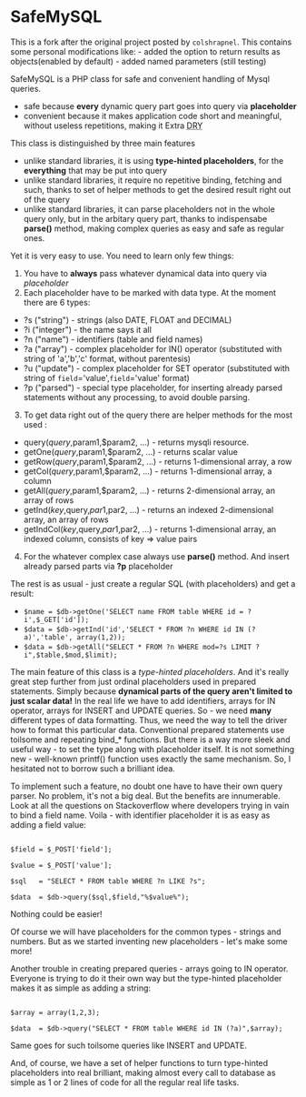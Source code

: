 SafeMySQL
=========

This is a fork after the original project posted by `colshrapnel`. 
This contains some personal modifications like:
 	- added the option to return results as objects(enabled by default)
    - added named parameters (still testing)




SafeMySQL is a PHP class for safe and convenient handling of Mysql queries.
- safe because <b>every</b> dynamic query part goes into query via <b>placeholder</b>
- convenient because it makes application code short and meaningful, without useless repetitions, making it Extra <abbr title="Don't Repeat Yourself">DRY</abbr>

This class is distinguished by three main features
- unlike standard libraries, it is using **type-hinted placeholders**, for the **everything** that may be put into query
- unlike standard libraries, it require no repetitive binding, fetching and such,
thanks to set of helper methods to get the desired result right out of the query
- unlike standard libraries, it can parse placeholders not in the whole query only, but in the arbitary query part, 
thanks to indispensabe **parse()** method, making complex queries as easy and safe as regular ones.

Yet it is very easy to use. You need to learn only few things:

1. You have to **always** pass whatever dynamical data into query via *placeholder*
2. Each placeholder have to be marked with data type. At the moment there are 6 types:
 * ?s ("string")  - strings (also DATE, FLOAT and DECIMAL)
 * ?i ("integer") - the name says it all 
 * ?n ("name")    - identifiers (table and field names) 
 * ?a ("array")   - complex placeholder for IN() operator  (substituted with string of 'a','b','c' format, without parentesis)
 * ?u ("update")  - complex placeholder for SET operator (substituted with string of `field`='value',`field`='value' format)
 * ?p ("parsed")  - special type placeholder, for inserting already parsed statements without any processing, to avoid double parsing.
3. To get data right out of the query there are helper methods for the most used :
 * query($query,$param1,$param2, ...) - returns mysqli resource.
 * getOne($query,$param1,$param2, ...) - returns scalar value
 * getRow($query,$param1,$param2, ...) - returns 1-dimensional array, a row
 * getCol($query,$param1,$param2, ...) - returns 1-dimensional array, a column
 * getAll($query,$param1,$param2, ...) - returns 2-dimensional array, an array of rows
 * getInd($key,$query,$par1,$par2, ...) - returns an indexed 2-dimensional array, an array of rows
 * getIndCol($key,$query,$par1,$par2, ...) - returns 1-dimensional array, an indexed column, consists of key => value pairs
4. For the whatever complex case always use **parse()** method. And insert already parsed parts via **?p** placeholder

The rest is as usual - just create a regular SQL (with placeholders) and get a result:

* ```$name = $db->getOne('SELECT name FROM table WHERE id = ?i',$_GET['id']);```
* ```$data = $db->getInd('id','SELECT * FROM ?n WHERE id IN (?a)','table', array(1,2));```
* ```$data = $db->getAll("SELECT * FROM ?n WHERE mod=?s LIMIT ?i",$table,$mod,$limit);```

The main feature of this class is a <i>type-hinted placeholders</i>. 
And it's really great step further from just ordinal placeholders used in prepared statements. 
Simply because <b>dynamical parts of the query aren't limited to just scalar data!</b>
In the real life we have to add identifiers, arrays for IN operator, arrays for INSERT and UPDATE queries.
So - we need <b>many</b> different types of data formatting. Thus, we need the way to tell the driver how to format this particular data. 
Conventional prepared statements use toilsome and repeating bind_* functions. 
But there is a way more sleek and useful way - to set the type along with placeholder itself. It is not something new - well-known printf() function uses exactly the same mechanism. So, I hesitated not to borrow such a brilliant idea.

To implement such a feature, no doubt one have to have their own query parser. No problem, it's not a big deal. But the benefits are innumerable. 
Look at all the questions on Stackoverflow where developers trying in vain to bind a field name.
Voila - with identifier placeholder it is as easy as adding a field value:

<code>
$field = $_POST['field'];<br>
$value = $_POST['value'];<br>
$sql   = "SELECT * FROM table WHERE ?n LIKE ?s";<br>
$data  = $db->query($sql,$field,"%$value%");</code>

Nothing could be easier!

Of course we will have placeholders for the common types - strings and numbers.
But as we started inventing new placeholders - let's make some more!

Another trouble in creating prepared queries - arrays going to IN operator. Everyone is trying to do it their own way but the type-hinted placeholder makes it as simple as adding a string:

<code>
$array = array(1,2,3);<br>
$data  = $db->query("SELECT * FROM table WHERE id IN (?a)",$array);</code>

Same goes for such toilsome queries like INSERT and UPDATE.

And, of course, we have a set of helper functions to turn type-hinted placeholders into real brilliant, making almost every call to database as simple as 1 or 2 lines of code for all the regular real life tasks.


